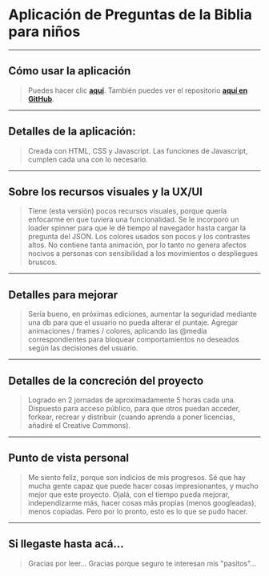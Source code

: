 # Aplicación de Preguntas de la Biblia para niños
---
## Cómo usar la aplicación

> Puedes hacer clic <a href="https://guillosgit.github.io/QuizApp/"><b>aquí</b></a>. 
> También puedes ver el repositorio <a href="https://github.com/GuilloSGit/QuizApp"><b>aquí en GitHub</b></a>.
---
## Detalles de la aplicación:

> Creada con HTML, CSS y Javascript.
> Las funciones de Javascript, cumplen cada una con lo necesario.

---
## Sobre los recursos visuales y la UX/UI

> Tiene (esta versión) pocos recursos visuales, porque quería enfocarme en que tuviera una funcionalidad.
> Se le incorporó un loader spinner para que le dé tiempo al navegador hasta cargar la pregunta del JSON.
> Los colores usados son pocos y los contrastes altos.
> No contiene tanta animación, por  lo tanto no genera afectos nocivos a personas con sensibilidad a los movimientos o despliegues bruscos.
---
## Detalles para mejorar

> Sería bueno, en próximas ediciones, aumentar la seguridad mediante una db para que el usuario no pueda alterar el puntaje.
> Agregar animaciones / frames / colores, aplicando las @media correspondientes para bloquear comportamientos no deseados según las decisiones del usuario.
---
## Detalles de la concreción del proyecto

> Logrado en 2 jornadas de aproximadamente 5 horas cada una.
> Dispuesto para acceso público, para que otros puedan acceder, forkear, recrear y distribuir (cuando aprenda a poner licencias, añadiré el Creative Commons).
---

## Punto de vista personal

> Me siento feliz, porque son indicios de mis progresos. Sé que hay mucha gente capaz que puede hacer cosas impresionantes, y mucho mejor que este proyecto.
> Ojalá, con el tiempo pueda mejorar, independizarme más, hacer cosas más propias (menos googleadas), menos copiadas.
> Pero por lo pronto, esto es lo que se pudo hacer.

---

## Si llegaste hasta acá...

> Gracias por leer...
> Gracias porque seguro te interesan mis "pasitos"...
